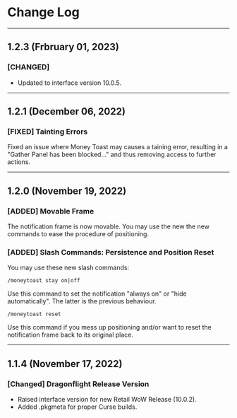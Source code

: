 # Change Log

---

## 1.2.3 (Frbruary 01, 2023)

### [CHANGED]

- Updated to interface version 10.0.5.

---

## 1.2.1 (December 06, 2022)

### [FIXED] Tainting Errors

Fixed an issue where Money Toast may causes a taining error, resulting in a
"Gather Panel has been blocked..." and thus removing access to further actions.

---

## 1.2.0 (November 19, 2022)

### [ADDED] Movable Frame

The notification frame is now movable.
You may use the new the new commands to ease the procedure of positioning.

### [ADDED] Slash Commands: Persistence and Position Reset

You may use these new slash commands:

    /moneytoast stay on|off

Use this command to set the notification "always on" or "hide automatically". The latter is the previous behaviour.

    /moneytoast reset

Use this command if you mess up positioning and/or want to reset the notification frame back to its original place.

---

## 1.1.4 (November 17, 2022)

### [Changed] Dragonflight Release Version

- Raised interface version for new Retail WoW Release (10.0.2).
- Added .pkgmeta for proper Curse builds.
